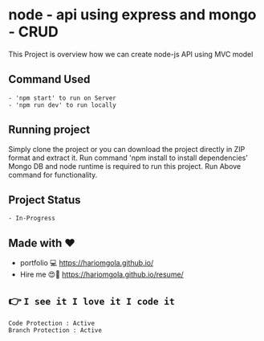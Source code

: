 # node - api using express and mongo - CRUD
This Project is overview how we can create node-js API using MVC model

## Command Used
    - 'npm start' to run on Server
    - 'npm run dev' to run locally

## Running project
Simply clone the project or you can download the project directly in ZIP format and extract it.
Run command 'npm install to install dependencies'
Mongo DB and node runtime is required to run this project.
Run Above command for functionality.

## Project Status
    - In-Progress

## Made with :heart:
 - portfolio :computer: https://hariomgola.github.io/
 - Hire me :heart_eyes::yellow_heart: https://hariomgola.github.io/resume/

## :point_right: `I see it I love it I code it`

```
Code Protection : Active
Branch Protection : Active
```
